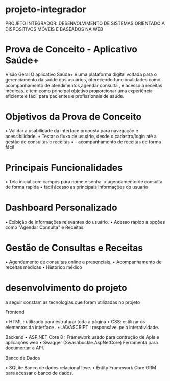 # projeto-integrador
 PROJETO INTEGRADOR: DESENVOLVIMENTO DE SISTEMAS ORIENTADO A 
DISPOSITIVOS MÓVEIS E BASEADOS NA WEB

# Prova de Conceito - Aplicativo Saúde+
Visão Geral
 O aplicativo Saúde+ é uma plataforma digital voltada para o gerenciamento da saúde dos usuários, oferecendo funcionalidades como acompanhamento de atendimentos,agendar consulta , e acesso a receitas médicas. e tem como principal objetivo proporcionar uma  experiência eficiente e fácil para pacientes e profissionais de saúde.
 
 
 # Objetivos da Prova de Conceito
 •  Validar a usabilidade da interface proposta para navegação e acessibilidade.
 • Testar o fluxo de usuário, desde o cadastro/login até a gestão de consultas e receitas
 • - acompanhamento de receitas de forma fácil
 

 # Principais Funcionalidades

 • Tela inicial com campos para nome e senha.
 • agendamento de consulta de forma rapida
 • facil ácesso as principais informações do usuario
 

  # Dashboard Personalizado
 • Exibição de informações relevantes do usuário.
 • Acesso rápido a opções como "Agendar Consulta" e Receitas 

 # Gestão de Consultas e Receitas
 •  Agendamento de consultas online e presenciais.
 •  Acompanhamento de receitas médicas
 • Histórico médico

# desenvolvimento do projeto 

a seguir constam as tecnologias que foram utilizadas no projeto 

Frontend 

• HTML : utilizado para estruturar toda a página 
• CSS: estilizar os elementos da interface .
• JAVASCRIPT : responsável pela interatividade.

Backend
• ASP.NET Core 8 : Framework usado para contrução de ApIs e aplicações web
• Swagger (Swashbuckle.AspNetCore) Ferramenta para documentar a API.


Banco de Dados

• SQLite Banco de dados relacional leve.
• Entity Framework Core  ORM para acessar o banco de dados.


 
 
